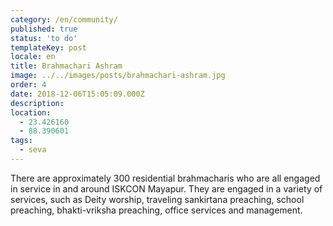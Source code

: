 ```yaml
---
category: /en/community/
published: true
status: 'to do'
templateKey: post
locale: en
title: Brahmachari Ashram
image: ../../images/posts/brahmachari-ashram.jpg
order: 4
date: 2018-12-06T15:05:09.000Z
description:
location:
  - 23.426160
  - 88.390601
tags:
  - seva
---
```


There are approximately 300 residential brahmacharis who are all engaged in service in and around ISKCON Mayapur.
They are engaged in a variety of services, such as Deity worship, traveling sankirtana preaching, school preaching, bhakti-vriksha preaching, office services and management.

<tbd locale="en" url="mailto:haribol@mayapur.live"></tbd>
